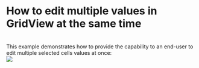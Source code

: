 # How to edit multiple values in GridView at the same time


<p><br />
This example demonstrates how to provide the capability to an end-user to edit multiple selected cells values at once:<br />
<img src="https://raw.githubusercontent.com/DevExpress-Examples/how-to-edit-multiple-values-in-gridview-at-the-same-time-e2779/13.1.4+/media/ff30315e-29e4-4c71-9772-bd893bb6bab2.png"></p>

<br/>


